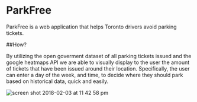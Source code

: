 # ParkFree

ParkFree is a web application that helps Toronto drivers avoid parking tickets. 

##How?

By utilizing the open goverment dataset of all parking tickets issued and the google heatmaps API we are able to visually display to the user the amount of tickets that have been issued around their location. Specifically, the user can enter a day of the week, and time, to decide where they should park based on historical data, quick and easily.


![screen shot 2018-02-03 at 11 42 58 pm](https://user-images.githubusercontent.com/12948431/35774401-12c5d05a-093c-11e8-92c8-26b3c12c24de.png)
